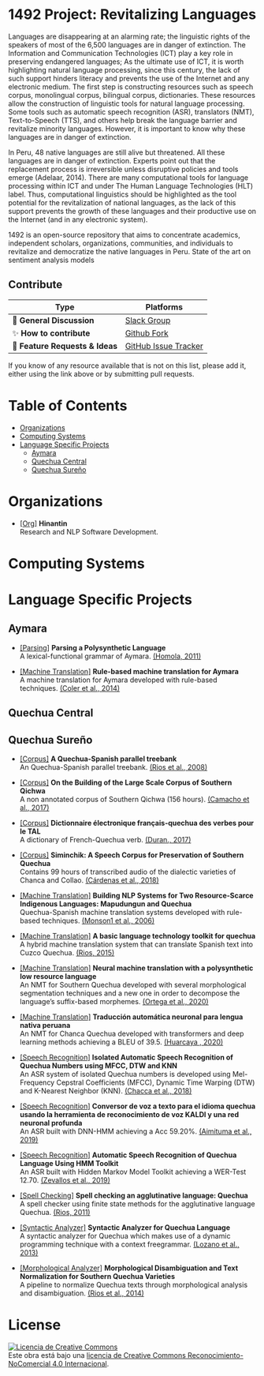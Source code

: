 # 1492 Project: Revitalizing Languages

Languages are disappearing at an alarming rate; the linguistic rights of the speakers of most of the 6,500 languages are in danger of extinction. The Information and Communication Technologies (ICT) play a key role in preserving endangered languages; As the ultimate use of  ICT, it is worth highlighting natural language processing, since this century, the lack of such support hinders literacy and prevents the use of the Internet and any electronic medium. The first step is constructing resources such as speech corpus, monolingual corpus, bilingual corpus, dictionaries. These resources allow the construction of linguistic tools for natural language processing. Some tools such as automatic speech recognition (ASR), translators (NMT), Text-to-Speech (TTS), and others help break the language barrier and revitalize minority languages. However, it is important to know why these languages are in danger of extinction.

In Peru, 48 native languages are still alive but threatened. All these languages are in danger of extinction. Experts point out that the replacement process is irreversible unless disruptive policies and tools emerge (Adelaar, 2014). There are many computational tools for language processing within ICT and under The Human Language Technologies (HLT) label. Thus, computational linguistics should be highlighted as the tool potential for the revitalization of national languages, as the lack of this support prevents the growth of these languages and their productive use on the Internet (and in any electronic system). 

1492 is an open-source repository that aims to concentrate academics, independent scholars, organizations, communities, and individuals to revitalize and democratize the native languages in Peru. State of the art on sentiment analysis models


## Contribute


| Type                            | Platforms                               |
| ------------------------------- | --------------------------------------- |
| :speech_balloon: **General Discussion**     | [Slack Group](https://join.slack.com/t/siminchik/shared_invite/zt-nxju2mw6-y3oIzAXf9B1_nKzuJQYMGg)                  |
| :sparkles: **How to contribute**       | [Github Fork](https://github.com/rjzevallos/1492/edit/main/README.md)                              |
| :raising_hand: **Feature Requests & Ideas** | [GitHub Issue Tracker](https://github.com/rjzevallos/1492/issues)                 |


If you know of any resource available that is not on this list, please add it, either using the link above or by submitting pull requests.

# Table of Contents
- [Organizations](#organizations)
- [Computing Systems](#computing-systems) 
- [Language Specific Projects](#language-specific-projects)
  - [Aymara](#aymara)
  - [Quechua Central](#quechua-central)
  - [Quechua Sureño](#quechua-sureño)



# Organizations

- [[Org]](https://github.com/hinantin) **Hinantin**  <br>
Research and NLP Software Development.

# Computing Systems

# Language Specific Projects

## Aymara

- [[Parsing]](https://www.siminchikkunarayku.pe) **Parsing a Polysynthetic Language**  <br>
A lexical-functional grammar of Aymara.
[(Homola, 2011)](https://www.aclweb.org/anthology/R11-1079.pdf)

- [[Machine Translation]](https://www.siminchikkunarayku.pe) **Rule-based machine translation for Aymara**  <br>
A machine translation for Aymara developed with rule-based techniques.
[(Coler et al., 2014)](https://www.cambridge.org/core/books/endangered-languages-and-new-technologies/1CA62D65D0E1CCDF8F364909C8B83048)

## Quechua Central

## Quechua Sureño

- [[Corpus]](https://www.siminchikkunarayku.pe) **A Quechua-Spanish parallel treebank**  <br>
An Quechua-Spanish parallel treebank.
[(Rios et al., 2008)](https://dspace.library.uu.nl/handle/1874/296798)

- [[Corpus]](https://www.siminchikkunarayku.pe) **On the Building of the Large Scale Corpus of Southern Qichwa**  <br>
A non annotated corpus of Southern Qichwa (156 hours).
[(Camacho et al., 2017)](https://www.researchgate.net/profile/Luis-Camacho-9/publication/329718267_On_the_Building_of_the_Large_Scale_Corpus_of_Southern_Qichwa/links/5c180bb8299bf139c7605dce/On-the-Building-of-the-Large-Scale-Corpus-of-Southern-Qichwa.pdf)

- [[Corpus]](https://www.siminchikkunarayku.pe) **Dictionnaire électronique français-quechua des verbes pour le TAL**  <br>
A dictionary of French-Quechua verb.
[(Duran., 2017)](https://tel.archives-ouvertes.fr/tel-01787662/)

- [[Corpus]](https://www.siminchikkunarayku.pe) **Siminchik: A Speech Corpus for Preservation of Southern Quechua**  <br>
Contains 99 hours of transcribed audio of the dialectic varieties of Chanca and Collao.
[(Cárdenas et al., 2018)](http://lrec-conf.org/workshops/lrec2018/W14/pdf/4_W14.pdf)

- [[Machine Translation]](https://www.siminchikkunarayku.pe) **Building NLP Systems for Two Resource-Scarce Indigenous Languages: Mapudungun and Quechua**  <br>
Quechua-Spanish machine translation systems developed with rule-based techniques.
[(Monson1 et al., 2006)](http://www.cs.cmu.edu/afs/cs.cmu.edu/project/cmt-40/OldFiles/OldFiles/Nice/Papers/esslli-06/ResourceScarceLanguageEngineeringWorkshop9.pdf)

- [[Machine Translation]](https://www.siminchikkunarayku.pe) **A basic language technology toolkit for quechua**  <br>
A hybrid machine translation system that can translate Spanish text into Cuzco Quechua.
[(Rios, 2015)](https://www.zora.uzh.ch/id/eprint/119943/)

- [[Machine Translation]](https://www.siminchikkunarayku.pe) **Neural machine translation with a polysynthetic low resource language**  <br>
An NMT for Southern Quechua developed with several morphological segmentation techniques and a new one in order to decompose the language’s suffix-based morphemes.
[(Ortega et al., 2020)](https://link.springer.com/article/10.1007/s10590-020-09255-9)

- [[Machine Translation]](https://www.siminchikkunarayku.pe) **Traducción automática neuronal para lengua nativa peruana**  <br>
An NMT for Chanca Quechua developed with transformers and deep learning methods achieving a BLEU of 39.5.
[(Huarcaya , 2020)](https://repositorio.upeu.edu.pe/handle/UPEU/4143)

- [[Speech Recognition]](https://www.siminchikkunarayku.pe) **Isolated Automatic Speech Recognition of Quechua Numbers using MFCC, DTW and KNN**  <br>
An ASR system of isolated Quechua numbers is developed using Mel-Frequency Cepstral Coefficients (MFCC), Dynamic Time Warping (DTW) and K-Nearest Neighbor (KNN).
[(Chacca et al., 2018)](https://pdfs.semanticscholar.org/7e40/f72a32259e35771b4125e4b5d560fb2973af.pdf)

- [[Speech Recognition]](https://www.siminchikkunarayku.pe) **Conversor de voz a texto para el idioma quechua usando la herramienta de reconocimiento de voz KALDI y una red neuronal profunda**  <br>
An ASR built with DNN-HMM achieving a Acc 59.20%.
[(Aimituma et al., 2019)](http://repositorio.unsaac.edu.pe/handle/UNSAAC/4321)

- [[Speech Recognition]](https://www.siminchikkunarayku.pe) **Automatic Speech Recognition of Quechua Language Using HMM Toolkit**  <br>
An ASR built with Hidden Markov Model Toolkit achieving a WER-Test 12.70.
[(Zevallos et al., 2019)](https://link.springer.com/chapter/10.1007/978-3-030-46140-9_6)

- [[Spell Checking]](https://www.siminchikkunarayku.pe) **Spell checking an agglutinative language: Quechua**  <br>
A spell checker using finite state methods for the agglutinative language Quechua.
[(Rios, 2011)](https://www.zora.uzh.ch/id/eprint/52921/)

- [[Syntactic Analyzer]](https://www.siminchikkunarayku.pe) **Syntactic Analyzer for Quechua Language**  <br>
 A  syntactic  analyzer  for  Quechua  which  makes  use  of  a  dynamic  programming  technique  with  a  context  freegrammar.
[(Lozano et al., 2013)](https://www.researchgate.net/publication/259265383_Syntactic_Analyzer_for_Quechua_Language)

- [[Morphological Analyzer]](https://www.siminchikkunarayku.pe) **Morphological Disambiguation and Text Normalization for Southern Quechua Varieties**  <br>
 A pipeline to normalize Quechua texts through morphological analysis and disambiguation.
[(Rios et al., 2014)](https://www.zora.uzh.ch/id/eprint/97707/)

# License

<a rel="license" href="http://creativecommons.org/licenses/by-nc/4.0/"><img alt="Licencia de Creative Commons" style="border-width:0" src="https://i.creativecommons.org/l/by-nc/4.0/88x31.png" /></a><br />Este obra está bajo una <a rel="license" href="http://creativecommons.org/licenses/by-nc/4.0/">licencia de Creative Commons Reconocimiento-NoComercial 4.0 Internacional</a>.
